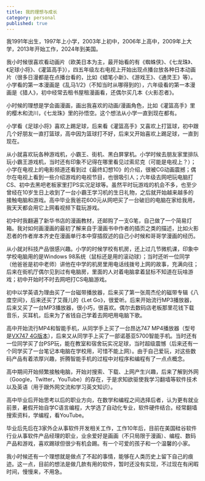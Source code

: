 ```yaml
---
title: 我的理想与成长
category: personal
published: true
---
```

我1991年出生，1997年上小学，2003年上初中，2006年上高中，2009年上大学，2013年开始工作，2024年到美国。

我小时候很喜欢看动画片（欧美日本为主，最开始看的有《蜘蛛侠》、《七龙珠》、《足球小将》、《灌篮高手》），四五年级左右电视上开始出现点播台放各种日本动画片（很多日漫都是在点播台看的，比如《蜡笔小新》、《游戏王》、《通灵王》等）。小学看的第一本漫画是《乱马1/2》（不知当时从哪得到的），六年级看的第一本漫画是《猎人》，初中经常去租书屋租漫画看，还偶尔买几本《火影忍者》。

小时候的理想是学会画漫画，画出我喜欢的动画/漫画角色，比如《灌篮高手》里的樱木和流川，《七龙珠》里的孙悟空。这个想法从小学一直到现在都有。

小学看《足球小将》喜欢上踢足球，后来看《灌篮高手》又喜欢上打篮球，初中跟几个好朋友一直打篮球，高中因为篮球打不好，后来又开始喜欢上踢足球，一直到现在。

从小就喜欢玩各种游戏机，小霸王、街机、黑白屏掌机。小学时候去朋友家里排队玩小霸王游戏机，当时还有印象不记得在哪里看见过索尼克（可能是电视上？）；小学在电视上的电影频道还看到过《最终幻想10》的介绍，很被CG动画震撼；偶尔在电视上看到一些介绍游戏的电视节目，也很吸引人；六年级去网吧玩电脑打CS、初中去黑吧老板家里打PS实况足球等。虽然平时玩游戏的机会不多，也至少曾经在10岁生日上收到了一台小霸王学习机的生日礼物，之后就开始越来越多的接触电脑和游戏。高中毕业我爸花600元从网吧买了一台破旧的电脑在家给我用，我天天都会用它上网看视频下载玩游戏。

初中时我翻遍了新华书店的漫画教材，还邮购了一支G笔，自己做了一个简易灯箱。我对如何画漫画的最初了解来自于漫画书中作者的插页之类的描述，比如火影忍者的作者岸本齐史在漫画单行本中穿插叙述的自己小时候和哥哥学漫画的经历。

从小就对科技产品很感兴趣。小学的时候学校有机房，还上过几节微机课，印象中学校电脑用的是Windows 98系统（鼠标还是用的滚动球）；当时还听一位同学（他爸爸是初中老师）讲他在中学的机房里用电话线拨号上网的故事，充满向往；后来在街机厅偶尔见到过有电脑房，里面的人对着电脑拿着鼠标不知道在玩啥游戏；初中开始时不时去网吧打CS电脑游戏。

初中以学英语为理由买了一台磁带播放器，后来买了第一张周杰伦的磁带专辑《八度空间》，后来还买了艾薇儿的《Let Go》，很爱听。后来开始流行MP3播放器，后来又买了一台MP3播放器，很小巧，很喜欢。偶尔去数码店老板那里花钱下载音乐，买耳机，后来为了省钱自己学着去网吧用电脑下歌。

高中开始流行MP4和智能手机，从同学手上买了一台昂达747 MP4播放器（型号是[VX747 4G版本](https://wap.zol.com.cn/135/134613/index.html)），后来又从同学手上买了一部诺基亚5700智能手机。当时还有一位同学买了台PSP玩，能在教室和宿舍玩实况足球，当时超级震憾（后来还有一个同学买了一台笔记本电脑在学校用，可惜不能上网）。由于自己爱玩，对这些数码产品有着浓厚兴趣，折腾智能手机的过程中对程序和编程有了一点点概念。

高中期间开始频繁接触电脑，开始对搜索、下载、上网产生兴趣，后来了解到外网（Google，Twitter，YouTube）的存在，于是求知欲驱使我学习翻墙等软件技术以及英语（用于跟外网交流和学习英文知识）。

高中毕业后开始思考以后的职业方向，在数学和编程之间选择后者，认为更有就业前景，暑假开始自学C语言编程，大学选了自动化专业，软件硬件结合。经常翻墙搜索资料，学编程，看YouTube。

毕业后先后在3家外企从事软件开发相关工作，工作10年后，目前在美国硅谷软件行业从事软件产品经理的职业，业余爱好是画画（不只局限于漫画）、编程、数码产品和游戏，喜欢踢球但很少有机会踢。有一个可爱的孩子和一个温馨的小家。

我小时候还有一个理想就是做点了不起的事情，能够在人类历史上留下自己的痕迹。这一点，目前的想法是做几款有用的软件，暂时还没有实现，不过现在有闲暇时间，慢慢来，不用急。
